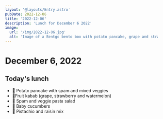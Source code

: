 ```yaml
---
layout: '@layouts/Entry.astro'
pubDate: 2022-12-06
title: '2022-12-06'
description: 'Lunch for December 6 2022'
image:
  url: '/img/2022-12-06.jpg'
  alt: 'Image of a Bentgo bento box with potato pancake, grape and strawberry, pasta salad, cucumber slices and a pistachio and raisin mix'
---
```


# December 6, 2022

## Today's lunch
* 🥔 Potato pancake with spam and mixed veggies
* 🍓Fruit kabab (grape, strawberry and watermelon)
* 🥗 Spam and veggie pasta salad
* 🥒 Baby cucumbers
* 🥜 Pistachio and raisin mix